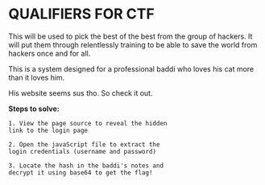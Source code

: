 # QUALIFIERS FOR CTF

This will be used to pick the best
of the best from the group of hackers.
It will put them through relentlessly
training to be able to save the world
from hackers once and for all.

This is a system designed for a professional
baddi who loves his cat more than it loves him.

His website seems sus tho. So check it out.

**Steps to solve:**

```
1. View the page source to reveal the hidden 
link to the login page

2. Open the javaScript file to extract the 
login credentials (username and password)

3. Locate the hash in the baddi's notes and 
decrypt it using base64 to get the flag!
```
